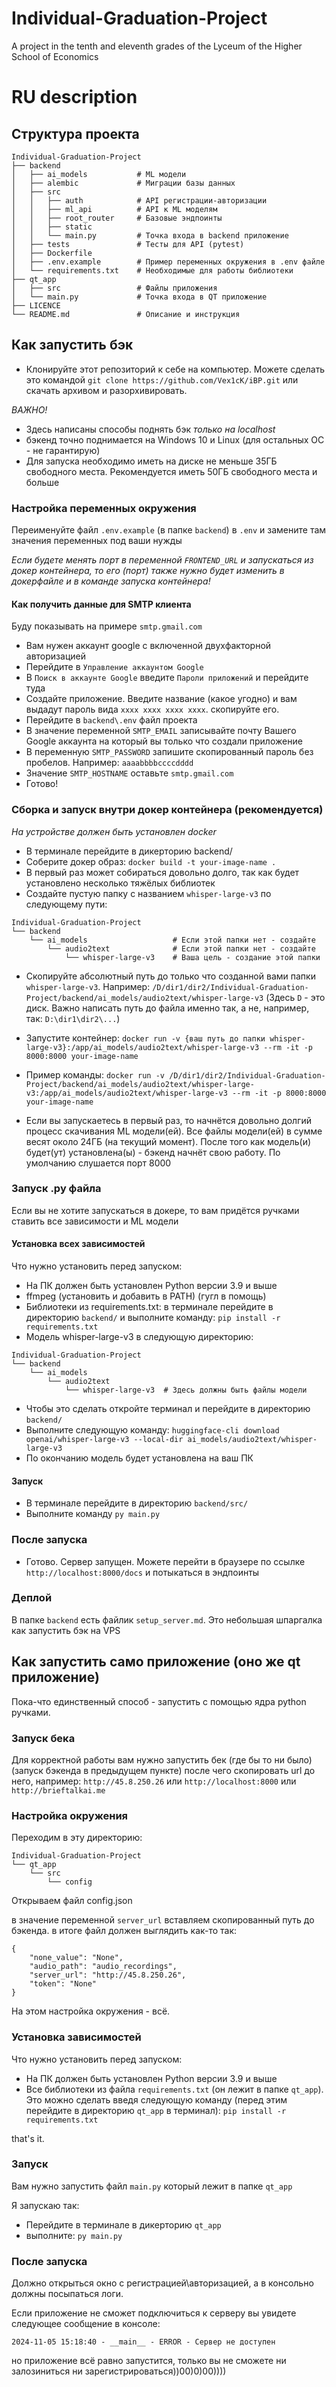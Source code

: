 # Individual-Graduation-Project
A project in the tenth and eleventh grades of the Lyceum of the Higher School of Economics



# RU description

## Структура проекта

```
Individual-Graduation-Project
├── backend
│   ├── ai_models           # ML модели
│   ├── alembic             # Миграции базы данных
│   ├── src
│   │   ├── auth            # API регистрации-авторизации
│   │   ├── ml_api          # API к ML моделям
│   │   ├── root_router     # Базовые эндпоинты
│   │   ├── static
│   │   └── main.py         # Точка входа в backend приложение
│   ├── tests               # Тесты для API (pytest)
│   ├── Dockerfile
│   ├── .env.example        # Пример переменных окружения в .env файле
│   └── requirements.txt    # Необходимые для работы библиотеки
├── qt_app
│   ├── src                 # Файлы приложения
│   └── main.py             # Точка входа в QT приложение
├── LICENCE
└── README.md               # Описание и инструкция
```

## Как запустить бэк

- Клонируйте этот репозиторий к себе на компьютер. Можете сделать это командой `git clone https://github.com/Vex1cK/iBP.git` или скачать архивом и разорхивировать.

*ВАЖНО!*
- Здесь написаны способы поднять бэк *только на localhost*
- бэкенд точно поднимается на Windows 10 и Linux (для остальных ОС - не гарантирую)
- Для запуска необходимо иметь на диске не меньше 35ГБ свободного места. Рекомендуется иметь 50ГБ свободного места и больше

### Настройка переменных окружения

Переименуйте файл `.env.example` (в папке `backend`) в `.env` и замените там значения переменных под ваши нужды

*Если будете менять порт в переменной `FRONTEND_URL` и запускаться из докер контейнера, то его (порт) также нужно будет изменить в докерфайле и в команде запуска контейнера!* 

#### Как получить данные для SMTP клиента

Буду показывать на примере `smtp.gmail.com`

- Вам нужен аккаунт google с включенной двухфакторной авторизацией
- Перейдите в `Управление аккаунтом Google`
- В `Поиск в аккаунте Google` введите `Пароли приложений` и перейдите туда
- Создайте приложение. Введите название (какое угодно) и вам выдадут пароль вида `xxxx xxxx xxxx xxxx`. скопируйте его.
- Перейдите в `backend\.env` файл проекта
- В значение переменной `SMTP_EMAIL` записывайте почту Вашего Google аккаунта на который вы только что создали приложение
- В переменную `SMTP_PASSWORD` запишите скопированный пароль без пробелов. Например: `aaaabbbbccccdddd`
- Значение `SMTP_HOSTNAME` оставьте `smtp.gmail.com`
- Готово!

### Сборка и запуск внутри докер контейнера (рекомендуется)

*На устройстве должен быть установлен docker*

- В терминале перейдите в дикерторию backend/
- Соберите докер образ: `docker build -t your-image-name .`
- В первый раз может собираться довольно долго, так как будет установлено несколько тяжёлых библиотек
- Создайте пустую папку с названием `whisper-large-v3` по следующему пути:
```
Individual-Graduation-Project
└── backend
    └── ai_models                   # Если этой папки нет - создайте
        └── audio2text              # Если этой папки нет - создайте
            └── whisper-large-v3    # Ваша цель - создание этой папки
```
- Скопируйте абсолютный путь до только что созданной вами папки `whisper-large-v3`. Например: `/D/dir1/dir2/Individual-Graduation-Project/backend/ai_models/audio2text/whisper-large-v3` (Здесь `D` - это диск. Важно написать путь до файла именно так, а не, например, так: `D:\dir1\dir2\...`)
- Запустите контейнер: `docker run -v {ваш путь до папки whisper-large-v3}:/app/ai_models/audio2text/whisper-large-v3 --rm -it -p 8000:8000 your-image-name`

- Пример команды: `docker run -v /D/dir1/dir2/Individual-Graduation-Project/backend/ai_models/audio2text/whisper-large-v3:/app/ai_models/audio2text/whisper-large-v3 --rm -it -p 8000:8000 your-image-name`
- Если вы запускаетесь в первый раз, то начнётся довольно долгий процесс скачивания ML модели(ей). Все файлы модели(ей) в сумме весят около 24ГБ (на текущий момент). После того как модель(и) будет(ут) установлена(ы) - бэкенд начнёт свою работу. По умолчанию слушается порт 8000


### Запуск .py файла

Если вы не хотите запускаться в докере, то вам придётся ручками ставить все зависимости и ML модели

#### Установка всех зависимостей

Что нужно установить перед запуском:
- На ПК должен быть установлен Python версии 3.9 и выше
- ffmpeg (установить и добавить в PATH) (гугл в помощь)
- Библиотеки из requirements.txt: в терминале перейдите в директорию `backend/` и выполните команду: `pip install -r requirements.txt`
- Модель whisper-large-v3 в следующую директорию:

```
Individual-Graduation-Project
└── backend
    └── ai_models
        └── audio2text
            └── whisper-large-v3  # Здесь должны быть файлы модели
```
- Чтобы это сделать откройте терминал и перейдите в директорию `backend/`
- Выполните следующую команду: `huggingface-cli download openai/whisper-large-v3 --local-dir ai_models/audio2text/whisper-large-v3`
- По окончанию модель будет установлена на ваш ПК

#### Запуск

- В терминале перейдите в директорию `backend/src/`
- Выполните команду `py main.py`

### После запуска

- Готово. Сервер запущен. Можете перейти в браузере по ссылке `http://localhost:8000/docs` и потыкаться в эндпоинты

### Деплой

В папке `backend` есть файлик `setup_server.md`. Это небольшая шпаргалка как запустить бэк на VPS

## Как запустить само приложение (оно же qt приложение)

Пока-что единственный способ - запустить с помощью ядра python ручками.

### Запуск бека

Для корректной работы вам нужно запустить бек (где бы то ни было) (запуск бэкенда в предыдущем пункте) после чего скопировать url до него, например: `http://45.8.250.26` или `http://localhost:8000` или `http://brieftalkai.me`

### Настройка окружения

Переходим в эту директорию:

```
Individual-Graduation-Project
└── qt_app
    └── src
        └── config
```

Открываем файл config.json

в значение переменной `server_url` вставляем скопированный путь до бэкенда.
в итоге файл должен выглядить как-то так:
```
{
    "none_value": "None",
    "audio_path": "audio_recordings",
    "server_url": "http://45.8.250.26",
    "token": "None"
}
```

На этом настройка окружения - всё.

### Установка зависимостей

Что нужно установить перед запуском:
- На ПК должен быть установлен Python версии 3.9 и выше
- Все библиотеки из файла `requirements.txt` (он лежит в папке `qt_app`). Это можно сделать введя следующую команду (перед этим перейдите в директорию `qt_app` в терминал): `pip install -r requirements.txt`

that's it.

### Запуск

Вам нужно запустить файл `main.py` который лежит в папке `qt_app`

Я запускаю так:
- Перейдите в терминале в дикерторию `qt_app`
- выполните: `py main.py`

### После запуска

Должно открыться окно с регистрацией\авторизацией, а в консольно должны посыпаться логи.

Если приложение не сможет подключиться к серверу вы увидете следующее сообщение в консоле:

```
2024-11-05 15:18:40 - __main__ - ERROR - Сервер не доступен
```

но приложение всё равно запустится, только вы не сможете ни залозиниться ни зарегистрироваться))00)0)00))))